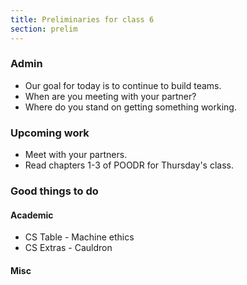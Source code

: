 ```yaml
---
title: Preliminaries for class 6
section: prelim
---
```

### Admin

* Our goal for today is to continue to build teams.
* When are you meeting with your partner?
* Where do you stand on getting something working.

### Upcoming work

* Meet with your partners.
* Read chapters 1-3 of POODR for Thursday's class.

### Good things to do

#### Academic

* CS Table - Machine ethics
* CS Extras - Cauldron

#### Misc
